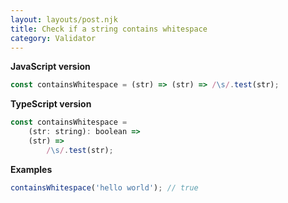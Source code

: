 ```yaml
---
layout: layouts/post.njk
title: Check if a string contains whitespace
category: Validator
---
```


**JavaScript version**

```js
const containsWhitespace = (str) => (str) => /\s/.test(str);
```

**TypeScript version**

```js
const containsWhitespace =
    (str: string): boolean =>
    (str) =>
        /\s/.test(str);
```

**Examples**

```js
containsWhitespace('hello world'); // true
```
